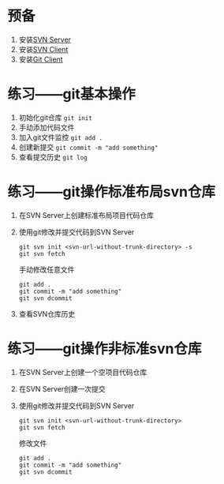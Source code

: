 # 预备
  1. 安装[SVN Server](https://www.visualsvn.com/server/download/)
  1. 安装[SVN Client](http://rj.baidu.com/soft/detail/17682.html)
  1. 安装[Git Client](https://git-scm.com/downloads)

# 练习——git基本操作
1. 初始化git仓库
`
git init
`
1. 手动添加代码文件
1. 加入git文件监控
`
git add .
`
1. 创建新提交
`
git commit -m "add something"
`
1. 查看提交历史
`
git log
`

# 练习——git操作标准布局svn仓库
1. 在SVN Server上创建标准布局项目代码仓库
1. 使用git修改并提交代码到SVN Server
      ```
      git svn init <svn-url-without-trunk-directory> -s
      git svn fetch
      ```
      手动修改任意文件
      ```
      git add .
      git commit -m "add something"
      git svn dcommit
      ```

1. 查看SVN仓库历史

# 练习——git操作非标准svn仓库
1. 在SVN Server上创建一个空项目代码仓库
1. 在SVN Server创建一次提交
1. 使用git修改并提交代码到SVN Server
    ```
    git svn init <svn-url-without-trunk-directory>
    git svn fetch
    ```
    修改文件

    ```
    git add .
    git commit -m "add something"
    git svn dcommit
    ```
